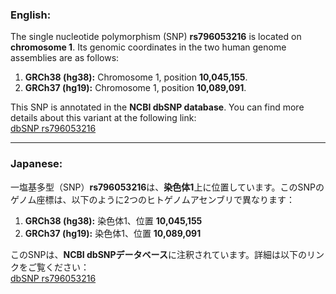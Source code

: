 ### English:
The single nucleotide polymorphism (SNP) **rs796053216** is located on **chromosome 1**. Its genomic coordinates in the two human genome assemblies are as follows:

1. **GRCh38 (hg38):** Chromosome 1, position **10,045,155**.
2. **GRCh37 (hg19):** Chromosome 1, position **10,089,091**.

This SNP is annotated in the **NCBI dbSNP database**. You can find more details about this variant at the following link:  
[dbSNP rs796053216](https://www.ncbi.nlm.nih.gov/snp/rs796053216)

---

### Japanese:
一塩基多型（SNP）**rs796053216**は、**染色体1**上に位置しています。このSNPのゲノム座標は、以下のように2つのヒトゲノムアセンブリで異なります：

1. **GRCh38 (hg38):** 染色体1、位置 **10,045,155**  
2. **GRCh37 (hg19):** 染色体1、位置 **10,089,091**

このSNPは、**NCBI dbSNPデータベース**に注釈されています。詳細は以下のリンクをご覧ください：  
[dbSNP rs796053216](https://www.ncbi.nlm.nih.gov/snp/rs796053216)